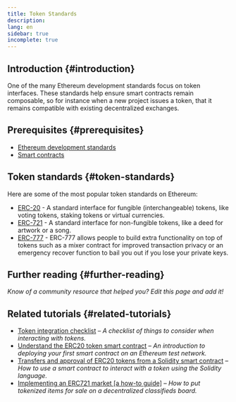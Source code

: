 ```yaml
---
title: Token Standards
description:
lang: en
sidebar: true
incomplete: true
---
```


## Introduction {#introduction}

One of the many Ethereum development standards focus on token interfaces. These standards help ensure smart contracts remain composable, so for instance when a new project issues a token, that it remains compatible with existing decentralized exchanges.

## Prerequisites {#prerequisites}

- [Ethereum development standards](/developers/docs/standards/)
- [Smart contracts](/developers/docs/smart-contracts/)

## Token standards {#token-standards}

Here are some of the most popular token standards on Ethereum:

- [ERC-20](/developers/docs/standards/tokens/erc-20/) - A standard interface for fungible (interchangeable) tokens, like voting tokens, staking tokens or virtual currencies.
- [ERC-721](/developers/docs/standards/tokens/erc-721/) - A standard interface for non-fungible tokens, like a deed for artwork or a song.
- [ERC-777](https://eips.ethereum.org/EIPS/eip-777) - ERC-777 allows people to build extra functionality on top of tokens such as a mixer contract for improved transaction privacy or an emergency recover function to bail you out if you lose your private keys.




## Further reading {#further-reading}

_Know of a community resource that helped you? Edit this page and add it!_

## Related tutorials {#related-tutorials}

- [Token integration checklist](/developers/tutorials/token-integration-checklist/) _– A checklist of things to consider when interacting with tokens._
- [Understand the ERC20 token smart contract](/developers/tutorials/understand-the-erc-20-token-smart-contract/) _– An introduction to deploying your first smart contract on an Ethereum test network._
- [Transfers and approval of ERC20 tokens from a Solidity smart contract](/developers/tutorials/transfers-and-approval-of-erc-20-tokens-from-a-solidity-smart-contract/) _– How to use a smart contract to interact with a token using the Solidity language._
- [Implementing an ERC721 market [a how-to guide]](/developers/tutorials/how-to-implement-an-erc721-market/) _– How to put tokenized items for sale on a decentralized classifieds board._
